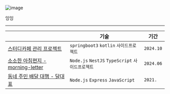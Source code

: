 ![image](https://github.com/user-attachments/assets/38ff49b9-4f9f-48c7-9cee-f3c1097acf9d)
  
잉잉

----

||기술|기간|
|--|--|--|
|[스터디카페 관리 프로젝트](/sky-kongkong) |`springboot3` `kotlin` `사이드프로젝트`|`2024.10`|
|[소소한 아침편지 - morning-letter](https://github.com/yujiniii/morning-letter) |`Node.js` `NestJS` `TypeScript` `사이드프로젝트`|`2024.06`| 
|[동네 주민 배달 대행 - 달대표](https://github.com/yujiniii/DeliveryDelegate-back) |`Node.js` `Express` `JavaScript` | `2021.`|
